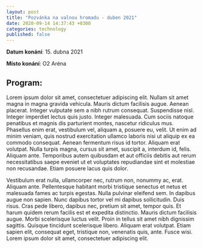 ```yaml
---
layout: post
title: "Pozvánka na valnou hromadu - duben 2021"
date: 2020-09-14 14:37:43 +0300
categories: technology
published: false
---
```


**Datum konání**:  15. dubna 2021

**Místo konání**:  O2 Aréna

**Program:**
---
Lorem ipsum dolor sit amet, consectetuer adipiscing elit. Nullam sit amet magna in magna gravida vehicula. Mauris dictum facilisis augue. Aenean placerat. Integer vulputate sem a nibh rutrum consequat. Suspendisse nisl. Integer imperdiet lectus quis justo. Integer malesuada. Cum sociis natoque penatibus et magnis dis parturient montes, nascetur ridiculus mus. Phasellus enim erat, vestibulum vel, aliquam a, posuere eu, velit. Ut enim ad minim veniam, quis nostrud exercitation ullamco laboris nisi ut aliquip ex ea commodo consequat. Aenean fermentum risus id tortor. Aliquam erat volutpat. Nulla turpis magna, cursus sit amet, suscipit a, interdum id, felis. Aliquam ante. Temporibus autem quibusdam et aut officiis debitis aut rerum necessitatibus saepe eveniet ut et voluptates repudiandae sint et molestiae non recusandae. Etiam posuere lacus quis dolor.

Vestibulum erat nulla, ullamcorper nec, rutrum non, nonummy ac, erat. Aliquam ante. Pellentesque habitant morbi tristique senectus et netus et malesuada fames ac turpis egestas. Nulla pulvinar eleifend sem. In dapibus augue non sapien. Nunc dapibus tortor vel mi dapibus sollicitudin. Duis risus. Cras pede libero, dapibus nec, pretium sit amet, tempor quis. Et harum quidem rerum facilis est et expedita distinctio. Mauris dictum facilisis augue. Morbi scelerisque luctus velit. Proin in tellus sit amet nibh dignissim sagittis. Quisque tincidunt scelerisque libero. Aliquam erat volutpat. Etiam sapien elit, consequat eget, tristique non, venenatis quis, ante. Fusce wisi. Lorem ipsum dolor sit amet, consectetuer adipiscing elit.